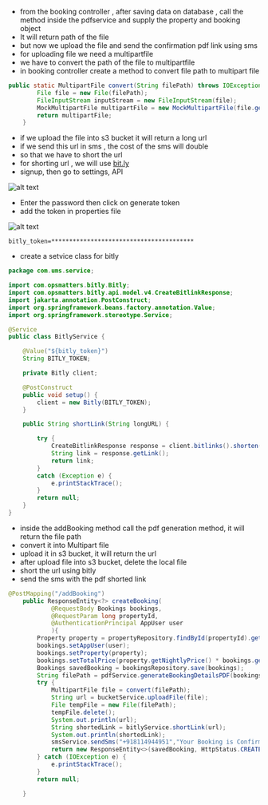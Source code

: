 * from the booking controller , after saving data on database , call the method inside the pdfservice and supply the property and booking object
* It will return path of the file
* but now we upload the file and send the confirmation pdf link using sms
* for uploading file we need a multipartfile
* we have to convert the path of the file to multipartfile 
* in booking controller create a method to convert file path to multipart file

```java
public static MultipartFile convert(String filePath) throws IOException {
        File file = new File(filePath);
        FileInputStream inputStream = new FileInputStream(file);
        MockMultipartFile multipartFile = new MockMultipartFile(file.getName(), file.getName(), MediaType.MULTIPART_FORM_DATA_VALUE, inputStream);
        return multipartFile;
    }
```

* if we upload the file into s3 bucket it will return a long url
* if we send this url in sms , the cost of the sms will double
* so that we have to short the url
* for shorting url , we will use [bit.ly](https://bit.ly)
* signup, then go to settings, API

![alt text](https://i.ibb.co/54z3RqR/image.png)

* Enter the password then click on generate token
* add the token in properties file

![alt text](https://i.ibb.co/vDkL9bt/image.png)


```properties
bitly_token=****************************************
```

* create a setvice class for bitly

```java
package com.ums.service;

import com.opsmatters.bitly.Bitly;
import com.opsmatters.bitly.api.model.v4.CreateBitlinkResponse;
import jakarta.annotation.PostConstruct;
import org.springframework.beans.factory.annotation.Value;
import org.springframework.stereotype.Service;

@Service
public class BitlyService {

    @Value("${bitly_token}")
    String BITLY_TOKEN;

    private Bitly client;

    @PostConstruct
    public void setup() {
        client = new Bitly(BITLY_TOKEN);
    }

    public String shortLink(String longURL) {

        try {
            CreateBitlinkResponse response = client.bitlinks().shorten(longURL).get();
            String link = response.getLink();
            return link;
        }
        catch (Exception e) {
            e.printStackTrace();
        }
        return null;
    }
}
```

* inside the addBooking method call the pdf generation method, it will return the file path
* convert it into Multipart file
* upload it in s3 bucket, it will return the url
* after upload file into s3 bucket, delete the local file
* short the url using bitly
* send the sms with the pdf shorted link


```java
@PostMapping("/addBooking")
    public ResponseEntity<?> createBooking(
            @RequestBody Bookings bookings,
            @RequestParam long propertyId,
            @AuthenticationPrincipal AppUser user
            ){
        Property property = propertyRepository.findById(propertyId).get();
        bookings.setAppUser(user);
        bookings.setProperty(property);
        bookings.setTotalPrice(property.getNightlyPrice() * bookings.getTotalNights());
        Bookings savedBooking = bookingsRepository.save(bookings);
        String filePath = pdfService.generateBookingDetailsPDF(bookings, property);
        try {
            MultipartFile file = convert(filePath);
            String url = bucketService.uploadFile(file);
            File tempFile = new File(filePath);
            tempFile.delete();
            System.out.println(url);
            String shortedLink = bitlyService.shortLink(url);
            System.out.println(shortedLink);
            smsService.sendSms("+918114944951","Your Booking is Confirmed. Click here "+shortedLink);
            return new ResponseEntity<>(savedBooking, HttpStatus.CREATED);
        } catch (IOException e) {
            e.printStackTrace();
        }
        return null;

    }
```